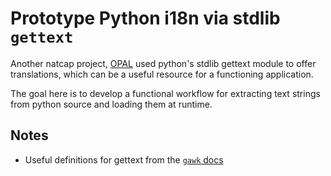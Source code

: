 # Prototype Python i18n via stdlib `gettext`

Another natcap project, [OPAL](https://github.com/natcap/opal) used python's
stdlib gettext module to offer translations, which can be a useful resource for
a functioning application.

The goal here is to develop a functional workflow for extracting text strings
from python source and loading them at runtime.

## Notes

* Useful definitions for gettext from the [`gawk`
docs](https://www.gnu.org/software/gawk/manual/html_node/Explaining-gettext.html)
